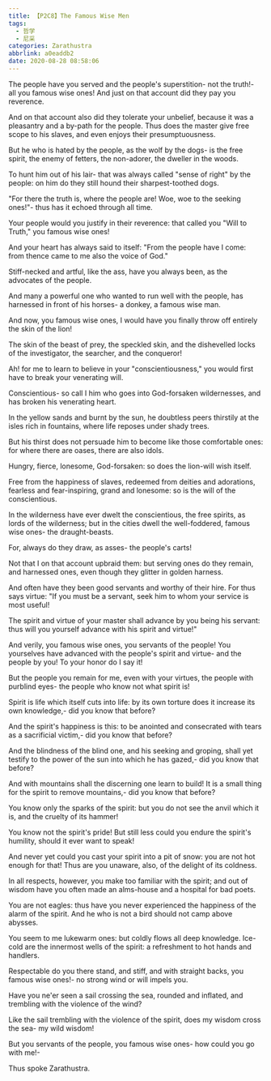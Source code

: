 ```yaml
---
title: 【P2C8】The Famous Wise Men
tags:
  - 哲学
  - 尼采
categories: Zarathustra
abbrlink: a0eaddb2
date: 2020-08-28 08:58:06
---
```

The people have you served and the people's superstition- not the truth!- all you famous wise ones! And just on that account did they pay you reverence.

And on that account also did they tolerate your unbelief, because it was a pleasantry and a by-path for the people. Thus does the master give free scope to his slaves, and even enjoys their presumptuousness.
<!-- more -->
But he who is hated by the people, as the wolf by the dogs- is the free spirit, the enemy of fetters, the non-adorer, the dweller in the woods.

To hunt him out of his lair- that was always called "sense of right" by the people: on him do they still hound their sharpest-toothed dogs.

"For there the truth is, where the people are! Woe, woe to the seeking ones!"- thus has it echoed through all time.

Your people would you justify in their reverence: that called you "Will to Truth," you famous wise ones!

And your heart has always said to itself: "From the people have I come: from thence came to me also the voice of God."

Stiff-necked and artful, like the ass, have you always been, as the advocates of the people.

And many a powerful one who wanted to run well with the people, has harnessed in front of his horses- a donkey, a famous wise man.

And now, you famous wise ones, I would have you finally throw off entirely the skin of the lion!

The skin of the beast of prey, the speckled skin, and the dishevelled locks of the investigator, the searcher, and the conqueror!

Ah! for me to learn to believe in your "conscientiousness," you would first have to break your venerating will.

Conscientious- so call I him who goes into God-forsaken wildernesses, and has broken his venerating heart.

In the yellow sands and burnt by the sun, he doubtless peers thirstily at the isles rich in fountains, where life reposes under shady trees.

But his thirst does not persuade him to become like those comfortable ones: for where there are oases, there are also idols.

Hungry, fierce, lonesome, God-forsaken: so does the lion-will wish itself.

Free from the happiness of slaves, redeemed from deities and adorations, fearless and fear-inspiring, grand and lonesome: so is the will of the conscientious.

In the wilderness have ever dwelt the conscientious, the free spirits, as lords of the wilderness; but in the cities dwell the well-foddered, famous wise ones- the draught-beasts.

For, always do they draw, as asses- the people's carts!

Not that I on that account upbraid them: but serving ones do they remain, and harnessed ones, even though they glitter in golden harness.

And often have they been good servants and worthy of their hire. For thus says virtue: "If you must be a servant, seek him to whom your service is most useful!

The spirit and virtue of your master shall advance by you being his servant: thus will you yourself advance with his spirit and virtue!"

And verily, you famous wise ones, you servants of the people! You yourselves have advanced with the people's spirit and virtue- and the people by you! To your honor do I say it!

But the people you remain for me, even with your virtues, the people with purblind eyes- the people who know not what spirit is!

Spirit is life which itself cuts into life: by its own torture does it increase its own knowledge,- did you know that before?

And the spirit's happiness is this: to be anointed and consecrated with tears as a sacrificial victim,- did you know that before?

And the blindness of the blind one, and his seeking and groping, shall yet testify to the power of the sun into which he has gazed,- did you know that before?

And with mountains shall the discerning one learn to build! It is a small thing for the spirit to remove mountains,- did you know that before?

You know only the sparks of the spirit: but you do not see the anvil which it is, and the cruelty of its hammer!

You know not the spirit's pride! But still less could you endure the spirit's humility, should it ever want to speak!

And never yet could you cast your spirit into a pit of snow: you are not hot enough for that! Thus are you unaware, also, of the delight of its coldness.

In all respects, however, you make too familiar with the spirit; and out of wisdom have you often made an alms-house and a hospital for bad poets.

You are not eagles: thus have you never experienced the happiness of the alarm of the spirit. And he who is not a bird should not camp above abysses.

You seem to me lukewarm ones: but coldly flows all deep knowledge. Ice-cold are the innermost wells of the spirit: a refreshment to hot hands and handlers.

Respectable do you there stand, and stiff, and with straight backs, you famous wise ones!- no strong wind or will impels you.

Have you ne'er seen a sail crossing the sea, rounded and inflated, and trembling with the violence of the wind?

Like the sail trembling with the violence of the spirit, does my wisdom cross the sea- my wild wisdom!

But you servants of the people, you famous wise ones- how could you go with me!-

Thus spoke Zarathustra.
